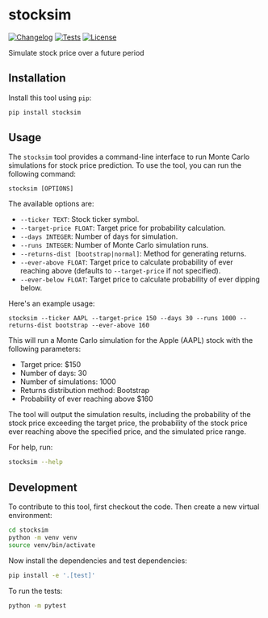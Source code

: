 # stocksim

<!-- [![PyPI](https://img.shields.io/pypi/v/stocksim.svg)](https://pypi.org/project/stocksim/) -->
[![Changelog](https://img.shields.io/github/v/release/LVG77/stocksim?include_prereleases&label=changelog)](https://github.com/LVG77/stocksim/releases)
[![Tests](https://github.com/LVG77/stocksim/actions/workflows/test.yml/badge.svg)](https://github.com/LVG77/stocksim/actions/workflows/test.yml)
[![License](https://img.shields.io/badge/license-Apache%202.0-blue.svg)](https://github.com/LVG77/stocksim/blob/master/LICENSE)

Simulate stock price over a future period

## Installation

Install this tool using `pip`:
```bash
pip install stocksim
```
## Usage

The `stocksim` tool provides a command-line interface to run Monte Carlo simulations for stock price prediction. To use the tool, you can run the following command:

```
stocksim [OPTIONS]
```

The available options are:

- `--ticker TEXT`: Stock ticker symbol.
- `--target-price FLOAT`: Target price for probability calculation.
- `--days INTEGER`: Number of days for simulation.
- `--runs INTEGER`: Number of Monte Carlo simulation runs.
- `--returns-dist [bootstrap|normal]`: Method for generating returns.
- `--ever-above FLOAT`: Target price to calculate probability of ever reaching above (defaults to `--target-price` if not specified).
- `--ever-below FLOAT`: Target price to calculate probability of ever dipping below.

Here's an example usage:

```
stocksim --ticker AAPL --target-price 150 --days 30 --runs 1000 --returns-dist bootstrap --ever-above 160
```

This will run a Monte Carlo simulation for the Apple (AAPL) stock with the following parameters:
- Target price: $150
- Number of days: 30
- Number of simulations: 1000
- Returns distribution method: Bootstrap
- Probability of ever reaching above $160

The tool will output the simulation results, including the probability of the stock price exceeding the target price, the probability of the stock price ever reaching above the specified price, and the simulated price range.

For help, run:
```bash
stocksim --help
```
## Development

To contribute to this tool, first checkout the code. Then create a new virtual environment:
```bash
cd stocksim
python -m venv venv
source venv/bin/activate
```
Now install the dependencies and test dependencies:
```bash
pip install -e '.[test]'
```
To run the tests:
```bash
python -m pytest
```
